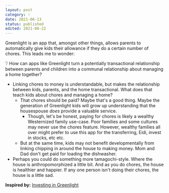 ```yaml
---
layout: post
category: ❔
date: 2021-06-13
status: published
edited: 2021-06-22
---
```

Greenlight is an app that, amongst other things, allows parents to automatically give kids their allowance if they do a certain number of chores. This leads me to wonder:

❔ How can apps like Greenlight turn a potentially transactional relationship between parents and children into a communal relationship about managing a home together?
- Linking chores to money is understandable, but makes the relationship between kids, parents, and the home transactional. What does that teach kids about chores and managing a home?
	- That chores should be paid? Maybe that's a good thing. Maybe the generation of Greenlight kids will grow up understanding that the housespouse _does_ provide a valuable service.
		- Though, let's be honest, paying for chores is likely a wealthy Westernized family use-case. Poor families and some cultures may never use the chores feature. However, wealthy families all over might prefer to use this app for the transferring, Eidi, invest in stocks, etc etc.
	- But at the same time, kids may not benefit developmentally from linking chipping in around the house to making money. Mom and Dad don't get paid for loading the dishwasher.
- Perhaps you could do something more tamagochi-style. Where the house is anthropomorphized a little bit. And as you do chores, the house is healthier and happier. If any one person isn't doing their chores, the house is a little sad.

**Inspired by:** [Investing in Greenlight](https://a16z.com/2021/04/28/investing-in-greenlight/)